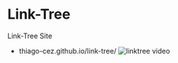 # Link-Tree
Link-Tree Site

 * thiago-cez.github.io/link-tree/
![linktree video](https://user-images.githubusercontent.com/78425657/178857279-a9f5cdd8-7279-440c-be30-34f43d577ce9.gif)
